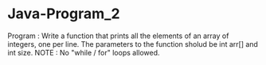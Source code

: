 # Java-Program_2
Program : Write a function that prints all the elements of an array of integers, one per line.
          The parameters to the function sholud be int arr[] and int size.
          NOTE : No "while / for" loops allowed.
